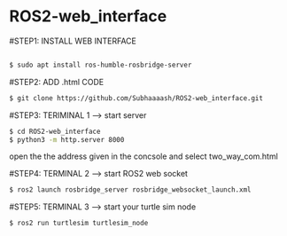 # ROS2-web_interface

#STEP1: INSTALL WEB INTERFACE

``` bash

$ sudo apt install ros-humble-rosbridge-server
```

#STEP2: ADD .html CODE 

``` bash
$ git clone https://github.com/Subhaaaash/ROS2-web_interface.git
```

#STEP3: TERIMINAL 1 --> start server 

``` bash
$ cd ROS2-web_interface
$ python3 -m http.server 8000
```
open the the address given in the concsole and select two_way_com.html


#STEP4: TERMINAL 2 --> start ROS2 web socket 

``` bash
$ ros2 launch rosbridge_server rosbridge_websocket_launch.xml
```
#STEP5: TERMINAL 3 --> start your turtle sim node 

``` bash 
$ ros2 run turtlesim turtlesim_node

```
